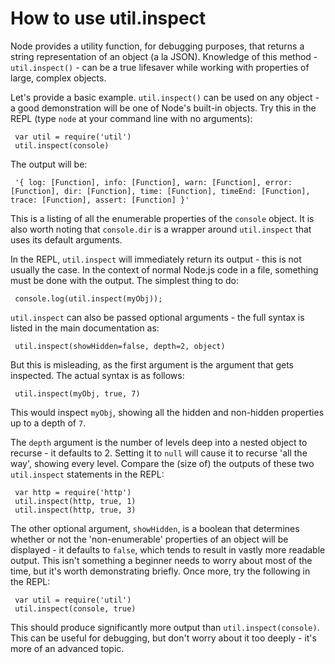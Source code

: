 # How to use util.inspect

Node provides a utility function, for debugging purposes, that returns a string representation of an object (a la JSON).  Knowledge of this method - `util.inspect()` - can be a true lifesaver while working with properties of large, complex objects. 

Let's provide a basic example.  `util.inspect()` can be used on any object - a good demonstration will be one of Node's built-in objects.  Try this in the REPL (type `node` at your command line with no arguments):

     var util = require('util')
     util.inspect(console)
     
The output will be:

     '{ log: [Function], info: [Function], warn: [Function], error: [Function], dir: [Function], time: [Function], timeEnd: [Function], trace: [Function], assert: [Function] }'
     
This is a listing of all the enumerable properties of the `console` object.  It is also worth noting that `console.dir` is a wrapper around `util.inspect` that uses its default arguments.

In the REPL, `util.inspect` will immediately return its output - this is not usually the case.  In the context of normal Node.js code in a file, something must be done with the output.  The simplest thing to do:

     console.log(util.inspect(myObj));

`util.inspect` can also be passed optional arguments - the full syntax is listed in the main documentation as:

     util.inspect(showHidden=false, depth=2, object)

But this is misleading, as the first argument is the argument that gets inspected.  The actual syntax is as follows:

     util.inspect(myObj, true, 7)

This would inspect `myObj`, showing all the hidden and non-hidden properties up to a depth of `7`.

The `depth` argument is the number of levels deep into a nested object to recurse - it defaults to 2.  Setting it to `null` will cause it to recurse 'all the way', showing every level.  Compare the (size of) the outputs of these two `util.inspect` statements in the REPL:

     var http = require('http')
     util.inspect(http, true, 1)
     util.inspect(http, true, 3)

The other optional argument, `showHidden`, is a boolean that determines whether or not the 'non-enumerable' properties of an object will be displayed - it defaults to `false`, which tends to result in vastly more readable output.  This isn't something a beginner needs to worry about most of the time, but it's worth demonstrating briefly.  Once more, try the following in the REPL:

     var util = require('util')
     util.inspect(console, true)

This should produce significantly more output than `util.inspect(console)`.  This can be useful for debugging, but don't worry about it too deeply - it's more of an advanced topic.